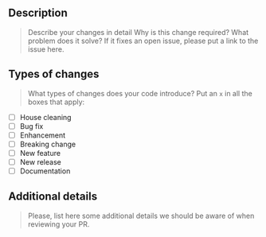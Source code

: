 ## Description
> Describe your changes in detail
> Why is this change required? What problem does it solve?
> If it fixes an open issue, please put a link to the issue here.

## Types of changes
> What types of changes does your code introduce? Put an `x` in all the boxes that apply:

- [ ] House cleaning
- [ ] Bug fix
- [ ] Enhancement
- [ ] Breaking change
- [ ] New feature
- [ ] New release
- [ ] Documentation

## Additional details
> Please, list here some additional details we should be aware of when reviewing your PR.
